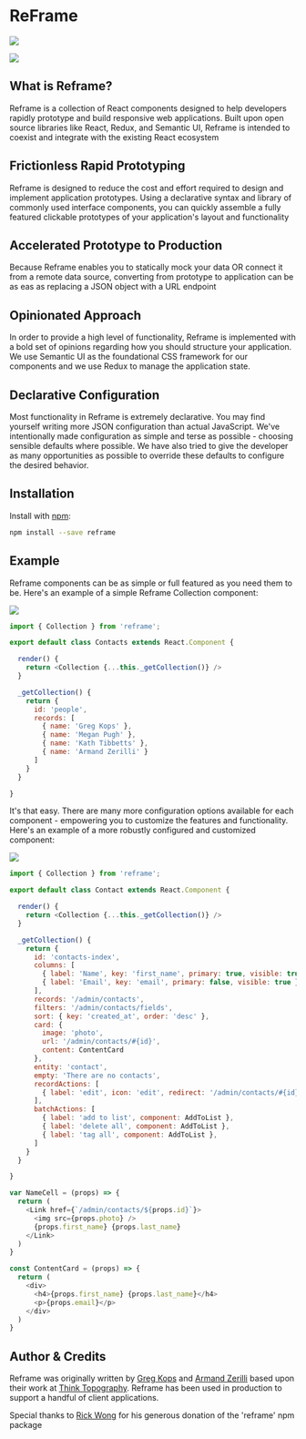 # ReFrame
![](https://circleci.com/gh/thinktopography/reframe.png?style=shield&circle-token=510e9789fad82aaa0d6e18ee15f49724bea193f8)

![](http://thinktopography.github.io/reframe/images/collection-card.jpg)

## What is Reframe?
Reframe is a collection of React components designed to help developers rapidly
prototype and build responsive web applications. Built upon open source
libraries like React, Redux, and Semantic UI, Reframe is intended
to coexist and integrate with the existing React ecosystem

## Frictionless Rapid Prototyping
Reframe is designed to reduce the cost and effort required to design and
implement application prototypes. Using a declarative syntax and
library of commonly used interface components, you can quickly assemble
a fully featured clickable prototypes of your application's layout and
functionality

## Accelerated Prototype to Production
Because Reframe enables you to statically mock your data OR connect it from
a remote data source, converting from prototype to application can be as eas
as replacing a JSON object with a URL endpoint

## Opinionated Approach
In order to provide a high level of functionality, Reframe is implemented
with a bold set of opinions regarding how you should structure your
application. We use Semantic UI as the foundational CSS framework for our
components and we use Redux to manage the application state.

## Declarative Configuration
Most functionality in Reframe is extremely declarative. You may find yourself
writing more JSON configuration than actual JavaScript. We've intentionally
made configuration as simple and terse as possible - choosing
sensible defaults where possible. We have also tried to give the developer as
many opportunities as possible to override these defaults to configure
the desired behavior.

## Installation
Install with [npm](http://npmjs.com):

```sh
npm install --save reframe
```

## Example
Reframe components can be as simple or full featured as you need them to be.
Here's an example of a simple Reframe Collection component:

![](http://thinktopography.github.io/reframe/images/collection.jpg)

```JavaScript
import { Collection } from 'reframe';

export default class Contacts extends React.Component {

  render() {
    return <Collection {...this._getCollection()} />
  }

  _getCollection() {
    return {
      id: 'people',
      records: [
        { name: 'Greg Kops' },
        { name: 'Megan Pugh' },
        { name: 'Kath Tibbetts' },
        { name: 'Armand Zerilli' }
      ]
    }
  }

}
```

It's that easy. There are many more configuration options available for each
component - empowering you to customize the features and functionality. Here's
an example of a more robustly configured and customized component:

![](http://thinktopography.github.io/reframe/images/collection-table.jpg)

```JavaScript
import { Collection } from 'reframe';

export default class Contact extends React.Component {

  render() {
    return <Collection {...this._getCollection()} />
  }

  _getCollection() {
    return {
      id: 'contacts-index',
      columns: [
        { label: 'Name', key: 'first_name', primary: true, visible: true, format: NameCell },
        { label: 'Email', key: 'email', primary: false, visible: true },
      ],
      records: '/admin/contacts',
      filters: '/admin/contacts/fields',
      sort: { key: 'created_at', order: 'desc' },
      card: {
        image: 'photo',
        url: '/admin/contacts/#{id}',
        content: ContentCard
      },
      entity: 'contact',
      empty: 'There are no contacts',
      recordActions: [
        { label: 'edit', icon: 'edit', redirect: '/admin/contacts/#{id}/edit'}
      ],
      batchActions: [
        { label: 'add to list', component: AddToList },
        { label: 'delete all', component: AddToList },
        { label: 'tag all', component: AddToList },
      ]
    }
  }

}

var NameCell = (props) => {
  return (
    <Link href={`/admin/contacts/${props.id}`}>
      <img src={props.photo} />
      {props.first_name} {props.last_name}
    </Link>
  )
}

const ContentCard = (props) => {
  return (
    <div>
      <h4>{props.first_name} {props.last_name}</h4>
      <p>{props.email}</p>
    </div>
  )
}
```

## Author & Credits

Reframe was originally written by [Greg Kops](https://github.com/mochini) and
[Armand Zerilli](https://github.com/zerilliworks) based upon their work at
[Think Topography](http://thinktopography.com). Reframe has been used in
production to support a handful of client applications.

Special thanks to [Rick Wong](https://github.com/RickWong) for his generous
donation of the 'reframe' npm package
